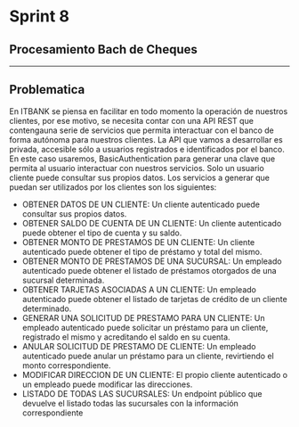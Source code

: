 # Sprint 8

## Procesamiento Bach de Cheques

---------------
Problematica
------------
En ITBANK se piensa en facilitar en todo momento la operación de nuestros clientes, por ese motivo, se necesita contar con una API REST que contengauna serie de servicios que permita interactuar con el banco de forma autónoma para nuestros clientes.
La API que vamos a desarrollar es privada, accesible sólo a usuarios registrados e identificados por el banco. En este caso usaremos, BasicAuthentication para generar una clave que permita al usuario interactuar con nuestros servicios. Solo un usuario cliente puede consultar sus propios datos. Los servicios a generar que puedan ser utilizados por los clientes son los siguientes:
- OBTENER DATOS DE UN CLIENTE: Un cliente autenticado puede consultar sus propios datos.
- OBTENER SALDO DE CUENTA DE UN CLIENTE: Un cliente autenticado puede obtener el tipo de cuenta y su saldo.
- OBTENER MONTO DE PRESTAMOS DE UN CLIENTE: Un cliente autenticado puede obtener el tipo de préstamo y total del mismo.
- OBTENER MONTO DE PRESTAMOS DE UNA SUCURSAL: Un empleado autenticado puede obtener el listado de préstamos otorgados de una sucursal determinada.
- OBTENER TARJETAS ASOCIADAS A UN CLIENTE: Un empleado autenticado puede obtener el listado de tarjetas de crédito de un cliente determinado.
- GENERAR UNA SOLICITUD DE PRESTAMO PARA UN CLIENTE: Un empleado autenticado puede solicitar un préstamo para un cliente, registrado el mismo y acreditando el saldo en su cuenta.
- ANULAR SOLICITUD DE PRESTAMO DE CLIENTE: Un empleado autenticado puede anular un préstamo para un cliente, revirtiendo el monto correspondiente.
- MODIFICAR DIRECCION DE UN CLIENTE: El propio cliente autenticado o un empleado puede modificar las direcciones.
- LISTADO DE TODAS LAS SUCURSALES: Un endpoint público que devuelve el listado todas las sucursales con la información correspondiente
